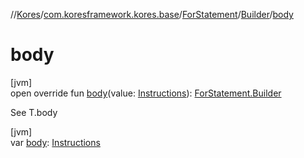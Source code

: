 //[Kores](../../../../index.md)/[com.koresframework.kores.base](../../index.md)/[ForStatement](../index.md)/[Builder](index.md)/[body](body.md)

# body

[jvm]\
open override fun [body](body.md)(value: [Instructions](../../../com.koresframework.kores/-instructions/index.md)): [ForStatement.Builder](index.md)

See T.body

[jvm]\
var [body](body.md): [Instructions](../../../com.koresframework.kores/-instructions/index.md)
